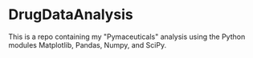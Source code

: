# DrugDataAnalysis
This is a repo containing my "Pymaceuticals" analysis using the Python modules Matplotlib, Pandas, Numpy, and SciPy.
